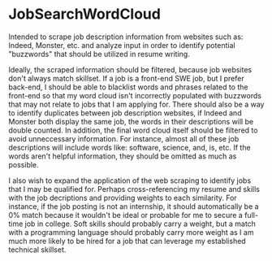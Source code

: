 # JobSearchWordCloud
Intended to scrape job description information from websites such as: Indeed, Monster, etc. and analyze input in order to identify potential "buzzwords" that should be utilized in resume writing.

Ideally, the scraped information should be filtered, because job websites don't always match skillset. If a job is a front-end SWE job, but I prefer back-end, I should be able to blacklist words and phrases related to the front-end so that my word cloud isn't incorrectly populated with buzzwords that may not relate to jobs that I am applying for. There should also be a way to identify duplicates between job description websites, if Indeed and Monster both display the same job, the words in their descriptions will be double counted. In addition, the final word cloud itself should be filtered to avoid unneccessary information. For instance, almost all of these job descriptions will include words like: software, science, and, is, etc. If the words aren't helpful information, they should be omitted as much as possible.

I also wish to expand the application of the web scraping to identify jobs that I may be qualified for. Perhaps cross-referencing my resume and skills with the job decriptions and providing weights to each similarity. For instance, if the job posting is not an internship, it should automatically be a 0% match because it wouldn't be ideal or probable for me to secure a full-time job in college. Soft skills should probably carry a weight, but a match with a programming language should probably carry more weight as I am much more likely to be hired for a job that can leverage my established technical skillset. 
